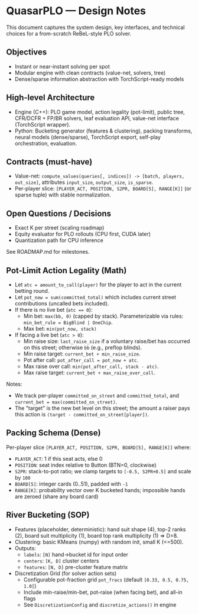 # QuasarPLO — Design Notes

This document captures the system design, key interfaces, and technical choices for a from-scratch ReBeL-style PLO solver.

## Objectives
- Instant or near-instant solving per spot
- Modular engine with clean contracts (value-net, solvers, tree)
- Dense/sparse information abstraction with TorchScript-ready models

## High-level Architecture
- Engine (C++): PLO game model, action legality (pot-limit), public tree, CFR/DCFR + FP/BR solvers, leaf evaluation API, value-net interface (TorchScript wrapper).
- Python: Bucketing generator (features & clustering), packing transforms, neural models (dense/sparse), TorchScript export, self-play orchestration, evaluation.

## Contracts (must-have)
- Value-net: `compute_values(queries[, indices]) -> [batch, players, out_size]`, attributes `input_size`, `output_size`, `is_sparse`.
- Per-player slice: `[PLAYER_ACT, POSITION, S2PR, BOARD[5], RANGE[K]]` (or sparse tuple) with stable normalization.

## Open Questions / Decisions
- Exact K per street (scaling roadmap)
- Equity evaluator for PLO rollouts (CPU first, CUDA later)
- Quantization path for CPU inference

See ROADMAP.md for milestones.

## Pot-Limit Action Legality (Math)
- Let `atc = amount_to_call(player)` for the player to act in the current betting round.
- Let `pot_now = sum(committed_total)` which includes current street contributions (uncalled bets included).
- If there is no live bet (`atc == 0`):
  - Min bet: `max(bb, 0)` (capped by stack). Parameterizable via rules: `min_bet_rule = BigBlind | OneChip`.
  - Max bet: `min(pot_now, stack)`
- If facing a live bet (`atc > 0`):
  - Min raise size: `last_raise_size` if a voluntary raise/bet has occurred on this street; otherwise `bb` (e.g., preflop blinds).
  - Min raise target: `current_bet + min_raise_size`.
  - Pot after call: `pot_after_call = pot_now + atc`.
  - Max raise over call: `min(pot_after_call, stack - atc)`.
  - Max raise target: `current_bet + max_raise_over_call`.

Notes:
- We track per-player `committed_on_street` and `committed_total`, and `current_bet = max(committed_on_street)`.
- The "target" is the new bet level on this street; the amount a raiser pays this action is `(target - committed_on_street[player])`.

## Packing Schema (Dense)
Per-player slice `[PLAYER_ACT, POSITION, S2PR, BOARD[5], RANGE[K]]` where:
- `PLAYER_ACT`: 1 if this seat acts, else 0
- `POSITION`: seat index relative to Button (BTN=0, clockwise)
- `S2PR`: stack-to-pot ratio; we clamp targets to `[-0.5, S2PR+0.5]` and scale by `100`
- `BOARD[5]`: integer cards (0..51), padded with `-1`
- `RANGE[K]`: probability vector over K bucketed hands; impossible hands are zeroed (share any board card)

## River Bucketing (SOP)
- Features (placeholder, deterministic): hand suit shape (4), top-2 ranks (2), board suit multiplicity (1), board top rank multiplicity (1) => D=8.
- Clustering: basic KMeans (numpy) with random init, small K (<=500).
- Outputs:
  - `labels`: `[N]` hand→bucket id for input order
  - `centers`: `[K, D]` cluster centers
  - `features`: `[N, D]` pre-cluster feature matrix
- Discretization Grid (for solver action sets)
  - Configurable pot-fraction grid `pot_fracs` (default `[0.33, 0.5, 0.75, 1.0]`)
  - Include min-raise/min-bet, pot-raise (when facing bet), and all-in flags
  - See `DiscretizationConfig` and `discretize_actions()` in engine

